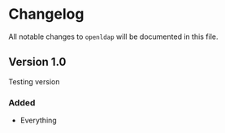 # Changelog

All notable changes to `openldap` will be documented in this file.

## Version 1.0

Testing version 
### Added
- Everything
